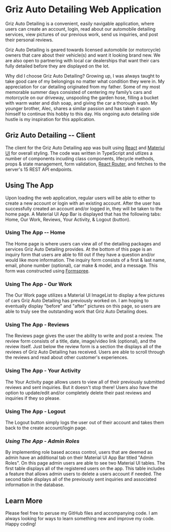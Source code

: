 # Griz Auto Detailing Web Application

Griz Auto Detailing is a convenient, easily navigable application, where users can create an account, login, read about our automobile detailing services, view pictures of our previous work, send us inquiries, and post their personal reviews.

Griz Auto Detailing is geared towards licensed automobile (or motorcycle) owners that care about their vehicle(s) and want it looking brand new. We are also open to partnering with local car dealerships that want their cars fully detailed before they are displayed on the lot.

Why did I choose Griz Auto Detailing? Growing up, I was always taught to take good care of my belongings no matter what condition they were in. My appreciation for car detailing originated from my father. Some of my most memorable summer days consisted of centering my family’s cars and motorcycle on our driveway, unspooling the garden hose, filling a bucket with warm water and dish soap, and giving the car a thorough wash. My younger brother, Alec, shares a similar passion and has taken it upon himself to continue this hobby to this day. His ongoing auto detailing side hustle is my inspiration for this application.

## Griz Auto Detailing -- Client

The client for the Griz Auto Detailing app was built using [React](https://reactjs.org/) and [Materiul UI](https://mui.com/) for overall styling. The code was written in TypeScript and utlizes a number of components incuding class components, lifecycle methods, props & state management, form validation, [React Router](https://reactrouter.com/web/guides/quick-start), and fetches to the server's 15 REST API endpoints.

## Using The App

Upon loading the web application, regular users will be able to either to create a new account or login with an existing account. After the user has successfully created an account and/or logged in, they will be taken to the home page. A Material UI App Bar is displayed that has the following tabs: Home, Our Work, Reviews, Your Activity, & Logout (button).

### Using The App -- Home

The Home page is where users can view all of the detailing packages and services Griz Auto Detailing provides. At the bottom of this page is an inquiry form that users are able to fill out if they have a question and/or would like more information. The inquiry form consists of a first & last name, email, phone number (optional), car make & model, and a message. This form was constructed using [Formspree](https://formspree.io/).

### Using The App - Our Work

The Our Work page utilizes a Material UI ImageList to display a few pictures of cars Griz Auto Detailing has previously worked on. I am hoping to eventually display "before" and "after" pictures on this page, so users are able to truly see the outstanding work that Griz Auto Detailing does.

### Using The App - Reviews

The Reviews page gives the user the ability to write and post a review. The review form consists of a title, date, image/video link (optional), and the review itself. Just below the review form is a section the displays all of the reviews of Griz Auto Detailing has received. Users are able to scroll through the reviews and read about other customer's experiences.

### Using The App - Your Activity

The Your Activity page allows users to view all of their previously submitted reviews and sent inquiries. But it doesn't stop there! Users also have the option to update/edit and/or completely delete their past reviews and inquiries if they so please.

### Using The App - Logout

The Logout button simply logs the user out of their account and takes them back to the create account/login page.

### *Using The App - Admin Roles*

By implementing role based access control, users that are deemed as admin have an additional tab on their Material UI App Bar titled "Admin Roles". On this page admin users are able to see two Material UI tables. The first table displays all of the registered users on the app. This table includes a feature that allows admin users to delete a users account if needed. The second table displays all of the previously sent inquiries and associated information in the database.

## Learn More

Please feel free to peruse my GitHub files and accompanying code. I am always looking for ways to learn something new and improve my code. Happy coding!